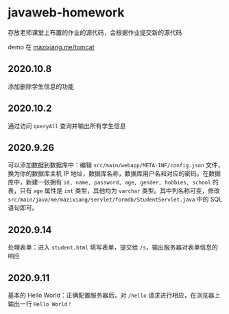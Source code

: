 # javaweb-homework

存放老师课堂上布置的作业的源代码，会根据作业提交新的源代码

demo 在 [mazixiang.me/tomcat](https://mazixiang.me/tomcat)

## 2020.10.8

添加删除学生信息的功能

## 2020.10.2

通过访问 `queryAll` 查询并输出所有学生信息

## 2020.9.26

可以添加数据到数据库中：编辑 `src/main/webapp/META-INF/config.json` 文件，换为你的数据库主机 IP 地址，数据库名称，数据库用户名和对应的密码。在数据库中，新建一张拥有 `id, name, password, age, gender, hobbies, school` 的表，只有 `age` 属性是 `int` 类型，其他均为 `varchar` 类型。其中列名称可变，修改 `src/main/java/me/mazixiang/servlet/formdb/StudentServlet.java` 中的 SQL 语句即可。

## 2020.9.14

处理表单：进入 `student.html` 填写表单，提交给 `/s`，输出服务器对表单信息的响应

## 2020.9.11

基本的 Hello World：正确配置服务器后，对 `/hello` 请求进行相应，在浏览器上输出一行  `Hello World！`